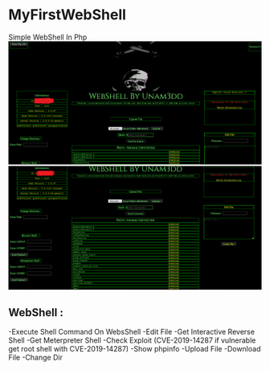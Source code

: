 # MyFirstWebShell
Simple WebShell In Php
![Image1](Capture2.png)
![Image2](Capture.PNG)

## WebShell :
   -Execute Shell Command On WebsShell
   -Edit File
   -Get Interactive Reverse Shell
   -Get Meterpreter Shell
   -Check Exploit (CVE-2019-14287 if vulnerable get root shell with CVE-2019-14287)
   -Show phpinfo
   -Upload File
   -Download File
   -Change Dir

